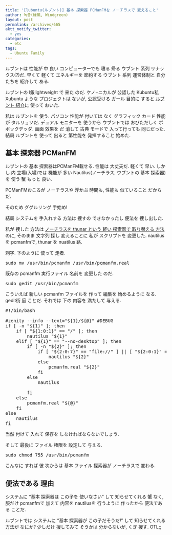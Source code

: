 ```yaml
---
title: '[lubuntu(ルブント)] 基本 探索器 PCManFMを ノーチラスで 変えること'
author: 녹풍(綠風, Windgreen)
layout: post
permalink: /archives/665
aktt_notify_twitter:
  - yes
categories:
  - etc
tags:
  - Ubuntu Family
---
```

ルブントは 性能が 中 良い コンピューターでも 寝る 帰る ウブント 系列 リナックス(?)だ. 早くて 軽くて エネルギーを 節約する ウブント 系列 運営体制と 自分たちを 紹介して ある.

ルブントの l銀lightweight で 来た のだ. ケノ−ニカルが 公認した Kubuntu私 Xubuntu ような プロジェクトは ないが, 公認受ける ガール 目的に すると [ルブント 紹介][1]に 使って おいた.

私は ルブントを 使う. パソコン 性能が 付いては なく グラフィック カード 性能が タルリョソだ. デュアル モニターを 使うから ウブントでは おびただしく ボボックデッダ. 画面 效果を だ 消して 古典 モードで 入って行っても 同じだった. 結局 ルブントを 使って 出ると 第性能を 発揮すること 始めた.

## 基本 探索器 PCManFM

ルブントの 基本 探索器はPCManFM載せる. 性能は 大丈夫だ. 軽くて 早い. しかし 内 立場(入場)では 機能が 多い Nautilus(ノーチラス, ウブントの 基本 探索器)を 使う 蟹 もっと 良い.

PCManFMおこるが ノーチラスや 浮かぶ 時間も, 性能も 似ていること だからだ.

そのため ググルリング 手始め!

結局 システムを 手入れする 方法は 捜すの できなかったし 便法を 捜し出した.

私が 捜した 方法は <a target="_top" href="http://www.linuxquestions.org/questions/linux-software-2/change-of-default-file-manager-700122/#td_post_3566192">ノーチラスを thunar という 軽い 探索器で 取り替える 方法</a>のに, そのまま 文字列 探し 変えることに 私が スクリプトを 変更した. nautilus を pcmanfmで, thunar を nuatilus 路.

刺字. 下のように 使って 走者.

<pre>sudo mv /usr/bin/pcmanfm /usr/bin/pcmanfm.real</pre>

既存の pcmanfm 実行ファイル 名前を 変更した のだ.

<pre>sudo gedit /usr/bin/pcmanfm</pre>

こういえば 新しい pcmanfm ファイルを 作って 編集を 始めるように なる. gedit街 庭 ことだ. それでは 下の 内容を 満たして 与える.

<pre class="brush:shell">#!/bin/bash

#zenity --info --text="${1}/${@}" #DEBUG
if [ -n "${1}" ]; then
    if [ "${1:0:1}" == "/" ]; then
        nautilus "${1}"
    elif [ "${1}" == "--no-desktop" ]; then
        if [ -n "${2}" ]; then
            if [ "${2:0:7}" == "file://" ] || [ "${2:0:1}" == "/" ]; then
                nautilus "${2}"
            else
                pcmanfm.real "${2}"
            fi
        else
            nautilus

        fi
    else
        pcmanfm.real "${@}"
    fi
else
    nautilus
fi</pre>

当然 付けて 入れて 保存を しなければならないでしょう.

そして 最後に ファイル 権限を 設定して 与える.

<pre>sudo chmod 755 /usr/bin/pcmanfm</pre>

こんなに すれば 彼 次からは 基本 ファイル 探索器が ノーチラスで 変わる.

## 便法である 理由

システムに &#8220;基本 探索器は この子を 使いなさい&#8221; して 知らせてくれる 蟹 なく, 服だけ pcmanfmで 加えて 内容を nautilusを 行うように 作ったから 便法である ことだ.

ルブントでは システムに &#8220;基本 探索器が この子だそうだ!&#8221; して 知らせてくれる 方法が なにか? 少しだけ 捜してみて そうかは 分からないが, くぎ 捜す. OTL;;

 [1]: https://wiki.ubuntu.com/Lubuntu